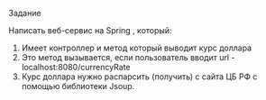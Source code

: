 Задание

Написать веб-сервис на Spring , который:
1) Имеет контроллер и метод который выводит курс доллара
2) Это метод вызывается, если пользователь вводит url - localhost:8080/currencyRate
2) Курс доллара нужно распарсить (получить) с сайта ЦБ РФ с помощью библиотеки Jsoup. 
